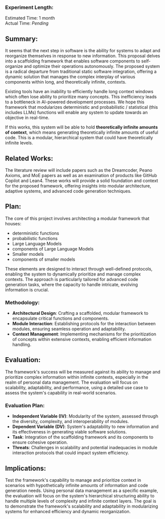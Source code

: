 ### Experiment Length:

Estimated Time: 1 month  
Actual Time: _Pending_

## Summary:

It seems that the next step in software is the ability for systems to adapt and reorganize themselves in response to new information. This proposal delves into a scaffolding framework that enables software components to self-organize and optimize their operations autonomously. The proposed system is a radical departure from traditional static software integration, offering a dynamic solution that manages the complex interplay of various components within long, and theoretically infinite, contexts.

Existing tools have an inability to efficiently handle long context windows which often lose ability to prioritize many concepts. This inefficiency leads to a bottleneck in AI-powered development processes. We hope this framework that modularizes deterministic and probabilistic / statistical (this includes LLMs) functions will enable any system to update towards an objective in real-time.

If this works, this system will be able to hold **theoretically infinite amounts of context**, which means generating theoretically infinite amounts of useful code. This is a modular, hierarchical system that could have theoretically infinite levels.

## Related Works:

The literature review will include papers such as the Dreamcoder, Peano Axioms, and MoE papers as well as an examination of products like GitHub Copilot and Lean4. These works will provide a solid foundation and context for the proposed framework, offering insights into modular architecture, adaptive systems, and advanced code generation techniques.

## Plan:

The core of this project involves architecting a modular framework that houses:
- deterministic functions
- probabilistic functions
- Large Language Models
- components of Large Language Models
- Smaller models
- components of smaller models

These elements are designed to interact through well-defined protocols, enabling the system to dynamically prioritize and manage complex contexts. The approach is particularly tailored for advanced code generation tasks, where the capacity to handle intricate, evolving information is crucial.

### Methodology:

- **Architectural Design**: Crafting a scaffolded, modular framework to encapsulate critical functions and components.
- **Module Interaction**: Establishing protocols for the interaction between modules, ensuring seamless operation and adaptability.
- **Context Management**: Implementing mechanisms for the prioritization of concepts within extensive contexts, enabling efficient information handling.

## Evaluation:

The framework's success will be measured against its ability to manage and prioritize complex information within infinite contexts, especially in the realm of personal data management. The evaluation will focus on scalability, adaptability, and performance, using a detailed use case to assess the system's capability in real-world scenarios.

### Evaluation Plan:

- **Independent Variable (IV)**: Modularity of the system, assessed through the diversity, complexity, and interoperability of modules.
- **Dependent Variable (DV)**: System's adaptability to new information and its effectiveness in generating viable software solutions.
- **Task**: Integration of the scaffolding framework and its components to ensure cohesive operation.
- **Threats**: Challenges in scalability and potential inadequacies in module interaction protocols that could impact system efficiency.

## Implications:

Test the framework's capability to manage and prioritize context in scenarios with hypothetically infinite amounts of information and code generation needs. Using personal data management as a specific example, the evaluation will focus on the system's hierarchical structuring ability to handle multiple levels of complexity and infinite context layers. The goal is to demonstrate the framework's scalability and adaptability in modularizing systems for enhanced efficiency and dynamic reorganization.
